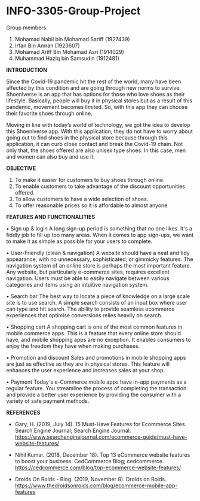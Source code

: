 # INFO-3305-Group-Project

Group members:
1. Mohamad Nabil bin Mohamad Sariff (1927439)
2. Irfan Bin Amran (1923607)
3. Mohamad Ariff Bin Mohamad Asri (1914029)
4. Muhammad Haziq bin Samsudin (1912481)

**INTRODUCTION**

  Since the Covid-19 pandemic hit the rest of the world, many have been affected by this condition and are going through new norms to survive. Shoeniverse is an app that has options for those who love shoes as their lifestyle. Basically, people will buy it in physical stores but as a result of this pandemic, movement becomes limited. So, with this app they can choose their favorite shoes through online.
  
  Moving in line with today’s world of technology, we got the idea to develop this Shoeniverse app. With this application, they do not have to worry about going out to find shoes in the physical store because through this application, it can curb close contact and break the Covid-19 chain. Not only that, the shoes offered are also unisex type shoes. In this case, men and women can also buy and use it.

**OBJECTIVE**

1. To make it easier for customers to buy shoes through online.
2. To enable customers to take advantage of the discount opportunities offered.
3. To allow customers to have a wide selection of shoes.
4. To offer reasonable prices so it is affordable to almost anyone


**FEATURES AND FUNCTIONALITIES**

•	Sign up & login
A long sign-up period is something that no one likes. It's a fiddly job to fill up too many areas. When it comes to app sign-ups, we want to make it as simple as possible for your users to complete.

•	User-Friendly (clean & navigation)
A website should have a neat and tidy appearance, with no unnecessary, sophisticated, or gimmicky features. The navigation system of an online store is perhaps the most important feature. Any website, but particularly e-commerce sites, requires excellent navigation. Users must be able to easily navigate between various categories and items using an intuitive navigation system.

•	Search bar
The best way to locate a piece of knowledge on a large scale site is to use search. A simple search consists of an input box where user can type and hit search. The ability to provide seamless ecommerce experiences that optimise conversions relies heavily on search.

•	Shopping cart 
A shopping cart is one of the most common features in mobile commerce apps. This is a feature that every online store should have, and mobile shopping apps are no exception. It enables consumers to enjoy the freedom they have when making purchases.

•	Promotion and discount
Sales and promotions in mobile shopping apps are just as effective as they are in physical stores. This feature will enhances the user experience and increases sales at your shop.

•	Payment
Today's e-Commerce mobile apps have in-app payments as a regular feature. You streamline the process of completing the transaction and provide a better user experience by providing the consumer with a variety of safe payment methods.



**REFERENCES**
- Gary, H. (2019, July 14). 15 Must-Have Features for Ecommerce Sites. Search Engine Journal; Search Engine Journal. https://www.searchenginejournal.com/ecommerce-guide/must-have-website-features/

- Nihil Kumar. (2018, December 18). Top 13 eCommerce website features to boost your business. CedCommerce Blog; cedcommerce. https://cedcommerce.com/blog/top-ecommerce-website-features/

- Droids On Roids - Blog. (2019, November 8). Droids on Roids. https://www.thedroidsonroids.com/blog/ecommerce-mobile-app-features

